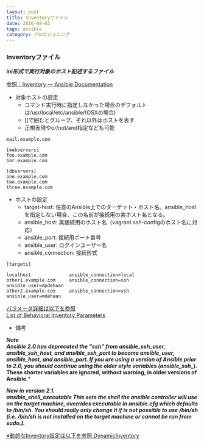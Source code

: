 ```yaml
---
layout: post
title: Inventoryファイル
date: 2016-08-02
tags: ansible
category: プロビジョニング
---
```


### Inventoryファイル

***ini形式で実行対象のホスト記述するファイル***

[参照：Inventory — Ansible Documentation](http://docs.ansible.com/ansible/intro_inventory.html)

- 対象ホストの設定
   - コマンド実行時に指定しなかった場合のデフォルトは/usr/local/etc/ansible/(OSXの場合)
   - []で囲むとグループ、それ以外はホストを表す
   - 正規表現やor/not/and指定なども可能
   
```
mail.example.com

[webservers]
foo.example.com
bar.example.com

[dbservers]
one.example.com
two.example.com
three.example.com
```
- ホストの設定
   - target-host: 任意のAnsible上でのターゲット・ホスト名。ansible_hostを指定しない場合、この名前が接続用の実ホスト名となる。
   - ansible_host: 実接続用のホスト名（vagrant ssh-configのホスト名に対応）
   - ansible_port: 接続用ポート番号
   - ansible_user: ログインユーザー名
   - ansible_connection: 接続形式

```
[targets]

localhost              ansible_connection=local
other1.example.com     ansible_connection=ssh        ansible_user=mpdehaan
other2.example.com     ansible_connection=ssh        ansible_user=mdehaan
```

> 
[パラメータ詳細は以下を参照  
List of Behavioral Inventory Parameters](http://docs.ansible.com/ansible/intro_inventory.html#list-of-behavioral-inventory-parameters)  

- 備考
  
 ***Note  
Ansible 2.0 has deprecated the “ssh” from ansible_ssh_user, ansible_ssh_host, and ansible_ssh_port to become ansible_user, ansible_host, and ansible_port. If you are using a version of Ansible prior to 2.0, you should continue using the older style variables (ansible_ssh_*). These shorter variables are ignored, without warning, in older versions of Ansible.***

 ***New in version 2.1.  
ansible_shell_executable
This sets the shell the ansible controller will use on the target machine, overrides executable in ansible.cfg which defaults to /bin/sh. You should really only change it if is not possible to use /bin/sh (i.e. /bin/sh is not installed on the target machine or cannot be run from sudo.).***

 [※動的なInventory設定は以下を参照
 DynamicInventory](http://docs.ansible.com/ansible/intro_dynamic_inventory.html)